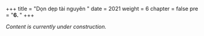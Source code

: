 +++
title = "Dọn dẹp tài nguyên  "
date = 2021
weight = 6
chapter = false
pre = "<b>6. </b>"
+++

<!-- Content under development. Check back later! -->

*Content is currently under construction.*